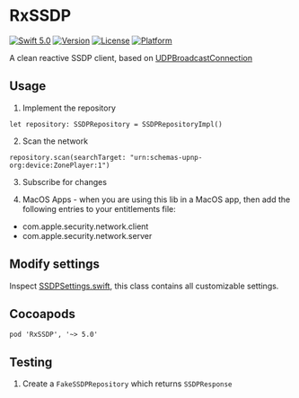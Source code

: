 # RxSSDP

[![Swift 5.0](https://img.shields.io/badge/swift-5.0-orange.svg?style=flat)](https://swift.org)
[![Version](https://img.shields.io/cocoapods/v/RxSSDP.svg?style=flat)](http://cocoapods.org/pods/RxSSDP)
[![License](https://img.shields.io/cocoapods/l/RxSSDP.svg?style=flat)](http://cocoapods.org/pods/RxSSDP)
[![Platform](https://img.shields.io/cocoapods/p/RxSSDP.svg?style=flat)](http://cocoapods.org/pods/RxSSDP)

A clean reactive SSDP client, based on [UDPBroadcastConnection](https://github.com/gunterhager/UDPBroadcastConnection)

## Usage

1) Implement the repository

```
let repository: SSDPRepository = SSDPRepositoryImpl()
```

2) Scan the network

```
repository.scan(searchTarget: "urn:schemas-upnp-org:device:ZonePlayer:1")
```

3) Subscribe for changes

4) MacOS Apps - when you are using this lib in a MacOS app, then add the following entries to your entitlements file:
- com.apple.security.network.client
- com.apple.security.network.server


## Modify settings
    
Inspect [SSDPSettings.swift](RxSSDP/SSDPSettings.swift), this class contains all customizable settings.

## Cocoapods

```
pod 'RxSSDP', '~> 5.0'
```


## Testing

1) Create a `FakeSSDPRepository` which returns `SSDPResponse`
